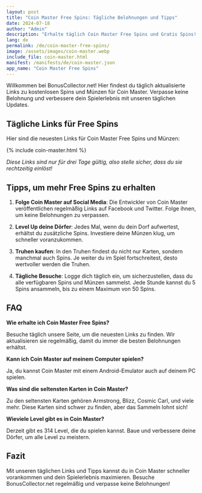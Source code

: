```yaml
---
layout: post
title: "Coin Master Free Spins: Tägliche Belohnungen und Tipps"
date: 2024-07-18
author: "Admin"
description: "Erhalte täglich Coin Master Free Spins und Gratis Spins! Sammle kostenlose Links für Spins & Coins und verbessere dein Coin Master-Erlebnis. Jetzt abholen!"
lang: de
permalink: /de/coin-master-free-spins/
image: /assets/images/coin-master.webp
include_file: coin-master.html
manifest: /manifests/de/coin-master.json
app_name: "Coin Master Free Spins"
---
```


Willkommen bei BonusCollector.net! Hier findest du täglich aktualisierte Links zu kostenlosen Spins und Münzen für Coin Master. Verpasse keine Belohnung und verbessere dein Spielerlebnis mit unseren täglichen Updates.

## Tägliche Links für Free Spins

Hier sind die neuesten Links für Coin Master Free Spins und Münzen:

{% include coin-master.html %}

*Diese Links sind nur für drei Tage gültig, also stelle sicher, dass du sie rechtzeitig einlöst!*

## Tipps, um mehr Free Spins zu erhalten

1. **Folge Coin Master auf Social Media**: Die Entwickler von Coin Master veröffentlichen regelmäßig Links auf Facebook und Twitter. Folge ihnen, um keine Belohnungen zu verpassen.

2. **Level Up deine Dörfer**: Jedes Mal, wenn du dein Dorf aufwertest, erhältst du zusätzliche Spins. Investiere deine Münzen klug, um schneller voranzukommen.

3. **Truhen kaufen**: In den Truhen findest du nicht nur Karten, sondern manchmal auch Spins. Je weiter du im Spiel fortschreitest, desto wertvoller werden die Truhen.

4. **Tägliche Besuche**: Logge dich täglich ein, um sicherzustellen, dass du alle verfügbaren Spins und Münzen sammelst. Jede Stunde kannst du 5 Spins ansammeln, bis zu einem Maximum von 50 Spins.

## FAQ

**Wie erhalte ich Coin Master Free Spins?**

Besuche täglich unsere Seite, um die neuesten Links zu finden. Wir aktualisieren sie regelmäßig, damit du immer die besten Belohnungen erhältst.

**Kann ich Coin Master auf meinem Computer spielen?**

Ja, du kannst Coin Master mit einem Android-Emulator auch auf deinem PC spielen.

**Was sind die seltensten Karten in Coin Master?**

Zu den seltensten Karten gehören Armstrong, Blizz, Cosmic Carl, und viele mehr. Diese Karten sind schwer zu finden, aber das Sammeln lohnt sich!

**Wieviele Level gibt es in Coin Master?**

Derzeit gibt es 314 Level, die du spielen kannst. Baue und verbessere deine Dörfer, um alle Level zu meistern.

## Fazit

Mit unseren täglichen Links und Tipps kannst du in Coin Master schneller vorankommen und dein Spielerlebnis maximieren. Besuche BonusCollector.net regelmäßig und verpasse keine Belohnungen!